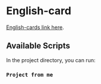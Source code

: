 # English-card

 [English-cards link here](https://admiring-leakey-b02f4c.netlify.app/).

## Available Scripts

In the project directory, you can run:

### `Project from me`

